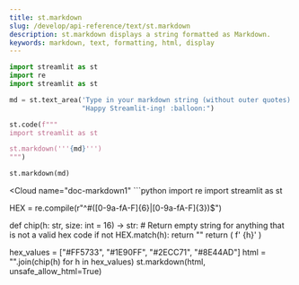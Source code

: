 ```yaml
---
title: st.markdown
slug: /develop/api-reference/text/st.markdown
description: st.markdown displays a string formatted as Markdown.
keywords: markdown, text, formatting, html, display
---
```


<Autofunction function="streamlit.markdown" />

```python
import streamlit as st
import re
import streamlit as st

md = st.text_area('Type in your markdown string (without outer quotes)',
                  "Happy Streamlit-ing! :balloon:")

st.code(f"""
import streamlit as st

st.markdown('''{md}''')
""")

st.markdown(md)
```

<Cloud name="doc-markdown1" ```python
import re
import streamlit as st

HEX = re.compile(r"^#([0-9a-fA-F]{6}|[0-9a-fA-F]{3})$")

def chip(h: str, size: int = 16) -> str:
    # Return empty string for anything that is not a valid hex code
    if not HEX.match(h):
        return ""
    return (
        f'<span style="display:inline-block;width:{size}px;height:{size}px;'
        f'background:{h};border:1px solid #ccc;margin-right:8px;'
        f'vertical-align:middle;"></span> {h}'
    )

hex_values = ["#FF5733", "#1E90FF", "#2ECC71", "#8E44AD"]
html = "".join(chip(h) for h in hex_values)
st.markdown(html, unsafe_allow_html=True)